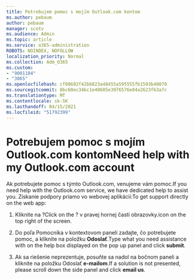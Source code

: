 ```yaml
---
title: Potrebujem pomoc s mojím Outlook.com kontom
ms.author: pebaum
author: pebaum
manager: scotv
ms.audience: Admin
ms.topic: article
ms.service: o365-administration
ROBOTS: NOINDEX, NOFOLLOW
localization_priority: Normal
ms.collection: Adm_O365
ms.custom:
- "9001104"
- "3065"
ms.openlocfilehash: cf08692f42bb823a48455a595555fb1593b40070
ms.sourcegitcommit: 8bc60ec34bc1e40685e3976576e04a2623f63a7c
ms.translationtype: MT
ms.contentlocale: sk-SK
ms.lasthandoff: 04/15/2021
ms.locfileid: "51792399"
---
```

# <a name="need-help-with-my-outlookcom-account"></a><span data-ttu-id="8bdc1-102">Potrebujem pomoc s mojím Outlook.com kontom</span><span class="sxs-lookup"><span data-stu-id="8bdc1-102">Need help with my Outlook.com account</span></span>

<span data-ttu-id="8bdc1-103">Ak potrebujete pomoc s týmto Outlook.com, venujeme vám pomoc.</span><span class="sxs-lookup"><span data-stu-id="8bdc1-103">If you need help with the Outlook.com service, we have dedicated help to assist you.</span></span> <span data-ttu-id="8bdc1-104">Získanie podpory priamo vo webovej aplikácii:</span><span class="sxs-lookup"><span data-stu-id="8bdc1-104">To get support directly on the web app:</span></span> 

1. <span data-ttu-id="8bdc1-105">Kliknite na ?</span><span class="sxs-lookup"><span data-stu-id="8bdc1-105">Click on the ?</span></span> <span data-ttu-id="8bdc1-106">v pravej hornej časti obrazovky.</span><span class="sxs-lookup"><span data-stu-id="8bdc1-106">icon on the top right of the screen.</span></span> 

2. <span data-ttu-id="8bdc1-107">Do poľa Pomocníka v kontextovom paneli zadajte, čo potrebujete pomoc, a kliknite na položku **Odoslať**.</span><span class="sxs-lookup"><span data-stu-id="8bdc1-107">Type what you need assistance with on the help box displayed on the pop up panel and click **submit**.</span></span> 

3. <span data-ttu-id="8bdc1-108">Ak sa riešenie neprezentuje, posuňte sa nadol na bočnom paneli a kliknite na položku Odoslať **e-mailom**.</span><span class="sxs-lookup"><span data-stu-id="8bdc1-108">If a solution is not presented, please scroll down the side panel and click **email us**.</span></span>
